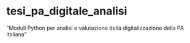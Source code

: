 # tesi_pa_digitale_analisi
“Moduli Python per analisi e valutazione della digitalizzazione della PA italiana”

